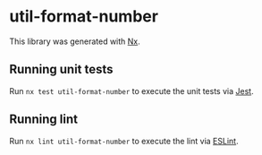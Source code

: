 # util-format-number

This library was generated with [Nx](https://nx.dev).

## Running unit tests

Run `nx test util-format-number` to execute the unit tests via [Jest](https://jestjs.io).

## Running lint

Run `nx lint util-format-number` to execute the lint via [ESLint](https://eslint.org/).
